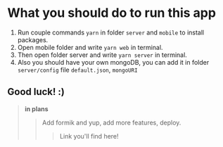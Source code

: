# What you should do to run this app

 1. Run couple commands `yarn` in folder `server` and `mobile` to install packages.
 2. Open mobile folder and write `yarn web` in terminal.
 3. Then open folder server and write `yarn server` in terminal. 
 4. Also you should have your own mongoDB, you can add it in folder `server/config` file `default.json`, `mongoURI`
 
## Good luck! :) ##


> **in plans**
>> Add formik and yup, add more features, deploy.
>>>Link you'll find here!
